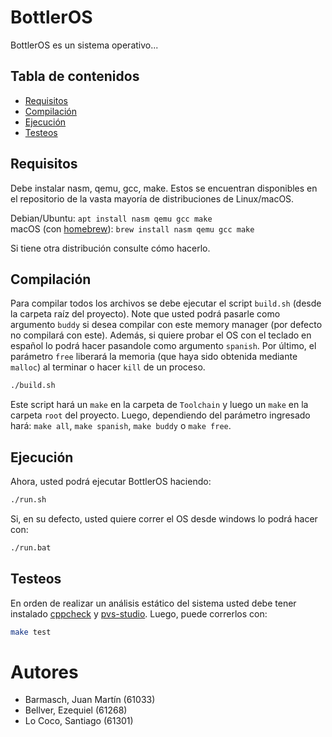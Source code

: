 # BottlerOS

BottlerOS es un sistema operativo...

## Tabla de contenidos
* [Requisitos](#requisitos)
* [Compilación](#compilación)
* [Ejecución](#ejecución)
* [Testeos](#tests)

## Requisitos <a name="requisitos"></a>

Debe instalar nasm, qemu, gcc, make. Estos se encuentran disponibles en el repositorio de la vasta mayoría de distribuciones de Linux/macOS.

Debian/Ubuntu: `apt install nasm qemu gcc make`\
macOS (con [homebrew](https://brew.sh/)): `brew install nasm qemu gcc make`

Si tiene otra distribución consulte cómo hacerlo.

## Compilación <a name="compilación"></a>

Para compilar todos los archivos se debe ejecutar el script `build.sh` (desde la carpeta raíz del proyecto). Note que usted podrá pasarle como argumento `buddy` si desea compilar con este memory manager (por defecto no compilará con este). Además, si quiere probar el OS con el teclado en español lo podrá hacer pasandole como argumento `spanish`. Por último, el parámetro `free` liberará la memoria (que haya sido obtenida mediante `malloc`) al terminar o hacer `kill` de un proceso.   

```bash
./build.sh
```

Este script hará un `make` en la carpeta de `Toolchain` y luego un `make` en la carpeta `root` del proyecto. Luego, dependiendo del parámetro ingresado hará: `make all`, `make spanish`, `make buddy` o `make free`.

## Ejecución <a name="ejecución"></a>

Ahora, usted podrá ejecutar BottlerOS haciendo:

```bash
./run.sh
```

Si, en su defecto, usted quiere correr el OS desde windows lo podrá hacer con:

```bash
./run.bat
```

## Testeos <a name="tests"></a>

En orden de realizar un análisis estático del sistema usted debe tener instalado [cppcheck](http://cppcheck.net/) y [pvs-studio](https://pvs-studio.com/). Luego, puede correrlos con:

```bash
make test
```

# Autores
- Barmasch, Juan Martín (61033)
- Bellver, Ezequiel (61268)
- Lo Coco, Santiago (61301)

